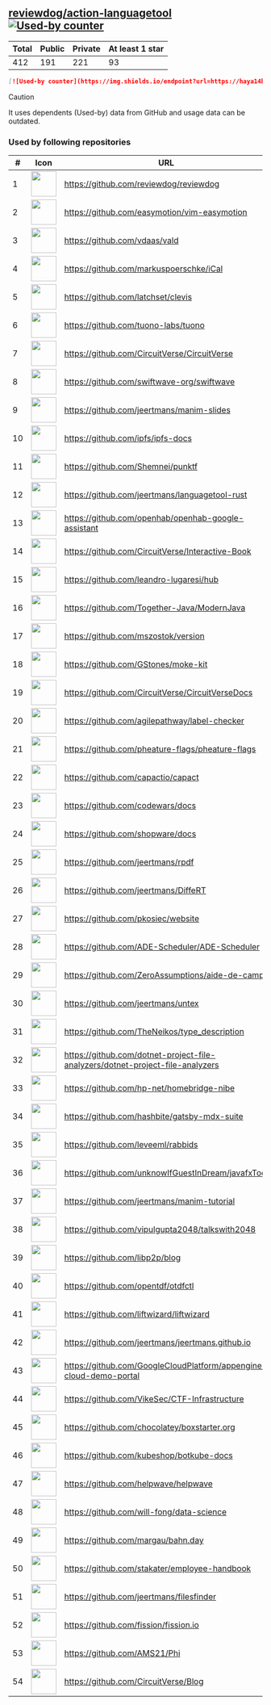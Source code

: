





## [reviewdog/action-languagetool](https://github.com/reviewdog/action-languagetool) [![Used-by counter](https://img.shields.io/endpoint?url=https://haya14busa.github.io/github-used-by/data/reviewdog/action-languagetool/shieldsio.json)](https://github.com/haya14busa/github-used-by/tree/main/repo/reviewdog/action-languagetool)

| Total | Public | Private | At least 1 star
| ----- | ------ | ------- | ---------------
| 412 | 191 | 221 | 93 |

```md
[![Used-by counter](https://img.shields.io/endpoint?url=https://haya14busa.github.io/github-used-by/data/reviewdog/action-languagetool/shieldsio.json)](https://github.com/haya14busa/github-used-by/tree/main/repo/reviewdog/action-languagetool)
```

> [!CAUTION]
> It uses dependents (Used-by) data from GitHub and usage data can be outdated.

### Used by following repositories

| # | Icon | URL | Stars |
| -- | -- | -- | -- | 
|1|<img src="https://github.com/reviewdog.png" width=50 height=50>|https://github.com/reviewdog/reviewdog|8707|
|2|<img src="https://github.com/easymotion.png" width=50 height=50>|https://github.com/easymotion/vim-easymotion|7660|
|3|<img src="https://github.com/vdaas.png" width=50 height=50>|https://github.com/vdaas/vald|1638|
|4|<img src="https://github.com/markuspoerschke.png" width=50 height=50>|https://github.com/markuspoerschke/iCal|1156|
|5|<img src="https://github.com/latchset.png" width=50 height=50>|https://github.com/latchset/clevis|1090|
|6|<img src="https://github.com/tuono-labs.png" width=50 height=50>|https://github.com/tuono-labs/tuono|1011|
|7|<img src="https://github.com/CircuitVerse.png" width=50 height=50>|https://github.com/CircuitVerse/CircuitVerse|1006|
|8|<img src="https://github.com/swiftwave-org.png" width=50 height=50>|https://github.com/swiftwave-org/swiftwave|703|
|9|<img src="https://github.com/jeertmans.png" width=50 height=50>|https://github.com/jeertmans/manim-slides|684|
|10|<img src="https://github.com/ipfs.png" width=50 height=50>|https://github.com/ipfs/ipfs-docs|322|
|11|<img src="https://github.com/Shemnei.png" width=50 height=50>|https://github.com/Shemnei/punktf|299|
|12|<img src="https://github.com/jeertmans.png" width=50 height=50>|https://github.com/jeertmans/languagetool-rust|181|
|13|<img src="https://github.com/openhab.png" width=50 height=50>|https://github.com/openhab/openhab-google-assistant|174|
|14|<img src="https://github.com/CircuitVerse.png" width=50 height=50>|https://github.com/CircuitVerse/Interactive-Book|151|
|15|<img src="https://github.com/leandro-lugaresi.png" width=50 height=50>|https://github.com/leandro-lugaresi/hub|146|
|16|<img src="https://github.com/Together-Java.png" width=50 height=50>|https://github.com/Together-Java/ModernJava|124|
|17|<img src="https://github.com/mszostok.png" width=50 height=50>|https://github.com/mszostok/version|109|
|18|<img src="https://github.com/GStones.png" width=50 height=50>|https://github.com/GStones/moke-kit|96|
|19|<img src="https://github.com/CircuitVerse.png" width=50 height=50>|https://github.com/CircuitVerse/CircuitVerseDocs|90|
|20|<img src="https://github.com/agilepathway.png" width=50 height=50>|https://github.com/agilepathway/label-checker|88|
|21|<img src="https://github.com/pheature-flags.png" width=50 height=50>|https://github.com/pheature-flags/pheature-flags|81|
|22|<img src="https://github.com/capactio.png" width=50 height=50>|https://github.com/capactio/capact|80|
|23|<img src="https://github.com/codewars.png" width=50 height=50>|https://github.com/codewars/docs|64|
|24|<img src="https://github.com/shopware.png" width=50 height=50>|https://github.com/shopware/docs|54|
|25|<img src="https://github.com/jeertmans.png" width=50 height=50>|https://github.com/jeertmans/rpdf|41|
|26|<img src="https://github.com/jeertmans.png" width=50 height=50>|https://github.com/jeertmans/DiffeRT|36|
|27|<img src="https://github.com/pkosiec.png" width=50 height=50>|https://github.com/pkosiec/website|35|
|28|<img src="https://github.com/ADE-Scheduler.png" width=50 height=50>|https://github.com/ADE-Scheduler/ADE-Scheduler|32|
|29|<img src="https://github.com/ZeroAssumptions.png" width=50 height=50>|https://github.com/ZeroAssumptions/aide-de-camp|31|
|30|<img src="https://github.com/jeertmans.png" width=50 height=50>|https://github.com/jeertmans/untex|27|
|31|<img src="https://github.com/TheNeikos.png" width=50 height=50>|https://github.com/TheNeikos/type_description|20|
|32|<img src="https://github.com/dotnet-project-file-analyzers.png" width=50 height=50>|https://github.com/dotnet-project-file-analyzers/dotnet-project-file-analyzers|19|
|33|<img src="https://github.com/hp-net.png" width=50 height=50>|https://github.com/hp-net/homebridge-nibe|16|
|34|<img src="https://github.com/hashbite.png" width=50 height=50>|https://github.com/hashbite/gatsby-mdx-suite|14|
|35|<img src="https://github.com/leveeml.png" width=50 height=50>|https://github.com/leveeml/rabbids|14|
|36|<img src="https://github.com/unknowIfGuestInDream.png" width=50 height=50>|https://github.com/unknowIfGuestInDream/javafxTool|13|
|37|<img src="https://github.com/jeertmans.png" width=50 height=50>|https://github.com/jeertmans/manim-tutorial|13|
|38|<img src="https://github.com/vipulgupta2048.png" width=50 height=50>|https://github.com/vipulgupta2048/talkswith2048|12|
|39|<img src="https://github.com/libp2p.png" width=50 height=50>|https://github.com/libp2p/blog|10|
|40|<img src="https://github.com/opentdf.png" width=50 height=50>|https://github.com/opentdf/otdfctl|9|
|41|<img src="https://github.com/liftwizard.png" width=50 height=50>|https://github.com/liftwizard/liftwizard|9|
|42|<img src="https://github.com/jeertmans.png" width=50 height=50>|https://github.com/jeertmans/jeertmans.github.io|9|
|43|<img src="https://github.com/GoogleCloudPlatform.png" width=50 height=50>|https://github.com/GoogleCloudPlatform/appengine-cloud-demo-portal|9|
|44|<img src="https://github.com/VikeSec.png" width=50 height=50>|https://github.com/VikeSec/CTF-Infrastructure|8|
|45|<img src="https://github.com/chocolatey.png" width=50 height=50>|https://github.com/chocolatey/boxstarter.org|7|
|46|<img src="https://github.com/kubeshop.png" width=50 height=50>|https://github.com/kubeshop/botkube-docs|7|
|47|<img src="https://github.com/helpwave.png" width=50 height=50>|https://github.com/helpwave/helpwave|6|
|48|<img src="https://github.com/will-fong.png" width=50 height=50>|https://github.com/will-fong/data-science|6|
|49|<img src="https://github.com/margau.png" width=50 height=50>|https://github.com/margau/bahn.day|5|
|50|<img src="https://github.com/stakater.png" width=50 height=50>|https://github.com/stakater/employee-handbook|5|
|51|<img src="https://github.com/jeertmans.png" width=50 height=50>|https://github.com/jeertmans/filesfinder|5|
|52|<img src="https://github.com/fission.png" width=50 height=50>|https://github.com/fission/fission.io|5|
|53|<img src="https://github.com/AMS21.png" width=50 height=50>|https://github.com/AMS21/Phi|5|
|54|<img src="https://github.com/CircuitVerse.png" width=50 height=50>|https://github.com/CircuitVerse/Blog|5|
